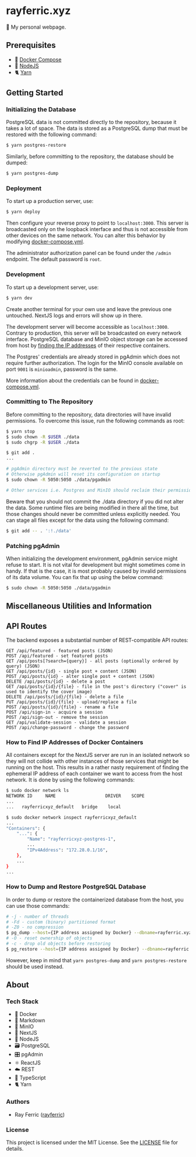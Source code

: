 # rayferric.xyz

🦊 My personal webpage.

## Prerequisites

- 🐋 [Docker Compose](https://docs.docker.com/compose)
- 🔗 [NodeJS](https://nodejs.org)
- 🐈 [Yarn](https://yarnpkg.com)

## Getting Started

### Initializing the Database

PostgreSQL data is not committed directly to the repository, because it takes a lot of space.
The data is stored as a PostgreSQL dump that must be restored with the following command:

```sh
$ yarn postgres-restore
```

Similarly, before committing to the repository, the database should be dumped:

```sh
$ yarn postgres-dump
```

### Deployment

To start up a production server, use:

```sh
$ yarn deploy
```

Then configure your reverse proxy to point to `localhost:3000`.
This server is broadcasted only on the loopback interface and thus is not accessible from other devices on the same network.
You can alter this behavior by modifying [docker-compose.yml](./docker-compose.yml).

The administrator authorization panel can be found under the `/admin` endpoint. The default password is `root`.

### Development

To start up a development server, use:

```sh
$ yarn dev
```

Create another terminal for your own use and leave the previous one untouched. NextJS logs and errors will show up in there.

The development server will become accessible as `localhost:3000`.
Contrary to production, this server will be broadcasted on every network interface.
PostgreSQL database and MinIO object storage can be accessed from host by [finding the IP addresses](#how-to-find-ip-addresses-of-docker-containers) of their respective containers.

The Postgres' credentials are already stored in pgAdmin which does not require further authorization. The login for the MinIO console available on port `9001` is `minioadmin`, password is the same.

More information about the credentials can be found in [docker-compose.yml](./docker-compose.yml).

### Committing to The Repository

Before committing to the repository, data directories will have invalid permissions.
To overcome this issue, run the following commands as root:

```sh
$ yarn stop
$ sudo chown -R $USER ./data
$ sudo chgrp -R $USER ./data

$ git add .
...

# pgAdmin directory must be reverted to the previous state
# Otherwise pgAdmin will reset its configuration on startup
$ sudo chown -R 5050:5050 ./data/pgadmin

# Other services i.e. Postgres and MinIO should reclaim their permissions automatically
```

Beware that you should not commit the ./data directory if you did not alter the data.
Some runtime files are being modified in there all the time, but those changes should never be committed unless explicitly needed.
You can stage all files except for the data using the following command:

```sh
$ git add -- . ':!./data'
```

### Patching pgAdmin

When initializing the development environment, pgAdmin service might refuse to start.
It is not vital for development but might sometimes come in handy.
If that is the case, it is most probably caused by invalid permissions of its data volume.
You can fix that up using the below command:

```sh
$ sudo chown -R 5050:5050 ./data/pgadmin
```

## Miscellaneous Utilities and Information

## API Routes

The backend exposes a substantial number of REST-compatible API routes:

```http
GET /api/featured - featured posts (JSON)
POST /api/featured - set featured posts
GET /api/posts[?search={query}] - all posts (optionally ordered by query) (JSON)
GET /api/posts/{id} - single post + content (JSON)
POST /api/posts/{id} - alter single post + content (JSON)
DELETE /api/posts/{id} - delete a post
GET /api/posts/{id}/{file} - file in the post's directory ("cover" is used to identify the cover image)
DELETE /api/posts/{id}/{file} - delete a file
PUT /api/posts/{id}/{file} - upload/replace a file
POST /api/posts/{id}/{file} - rename a file
POST /api/sign-in - acquire a session
POST /api/sign-out - remove the session
GET /api/validate-session - validate a session
POST /api/change-password - change the password
```

### How to Find IP Addresses of Docker Containers

All containers except for the NextJS server are run in an isolated network so they will not collide with other instances of those services that might be running on the host. This results in a rather nasty requirement of finding the ephemeral IP address of each container we want to access from the host network. It is done by using the following commands:

```sh
$ sudo docker network ls
NETWORK ID     NAME                   DRIVER    SCOPE
...
...   rayferricxyz_default   bridge    local

$ sudo docker network inspect rayferricxyz_default
...
"Containers": {
    "...": {
        "Name": "rayferricxyz-postgres-1",
        ...
        "IPv4Address": "172.28.0.1/16",
    },
    ...
}
...
```

### How to Dump and Restore PostgreSQL Database

In order to dump or restore the containerized database from the host, you can use those commands:

```sh
# -j - number of threads
# -Fd - custom (binary) partitioned format
# -Z0 - no compression
$ pg_dump --host={IP address assigned by Docker} --dbname=rayferric.xyz --port=5432 --username=postgres -Z0 -j 8 -Fd -f ./dump
# -O - reset ownership of objects
# -c - drop old objects before restoring
$ pg_restore --host={IP address assigned by Docker} --dbname=rayferric.xyz --port=5432 --username=postgres -c -j 8 -Fd -O ./dump
```

However, keep in mind that `yarn postgres-dump` and `yarn postgres-restore` should be used instead.

## About

### Tech Stack

- 🐋 Docker
- 📰 Markdown
- 💾 MinIO
- 🔺 NextJS
- 🔗 NodeJS
- 🗃️ PostgreSQL
- 🎛️ pgAdmin
- ⚛️ ReactJS
- ☁️ REST
- 🌠 TypeScript
- 🐈 Yarn

### Authors

- Ray Ferric ([rayferric](https://github.com/rayferric))

### License

This project is licensed under the MIT License. See the [LICENSE](./LICENSE) file for details.
